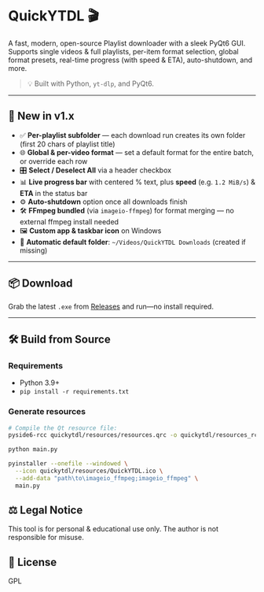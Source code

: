 # QuickYTDL 🎬

A fast, modern, open-source Playlist downloader with a sleek PyQt6 GUI.  
Supports single videos & full playlists, per-item format selection, global format presets, real-time progress (with speed & ETA), auto-shutdown, and more.

> 💡 Built with Python, `yt-dlp`, and PyQt6.  

---

## 🚀 New in v1.x

- ✅ **Per-playlist subfolder** — each download run creates its own folder (first 20 chars of playlist title)  
- 🌐 **Global & per-video format** — set a default format for the entire batch, or override each row  
- 🎛️ **Select / Deselect All** via a header checkbox  
- 📊 **Live progress bar** with centered % text, plus **speed** (e.g. `1.2 MiB/s`) & **ETA** in the status bar  
- ⚙️ **Auto-shutdown** option once all downloads finish  
- 🛠️ **FFmpeg bundled** (via `imageio-ffmpeg`) for format merging — no external ffmpeg install needed  
- 🖼️ **Custom app & taskbar icon** on Windows  
- 📂 **Automatic default folder**: `~/Videos/QuickYTDL Downloads` (created if missing)  

---

## 📦 Download

Grab the latest `.exe` from [Releases](https://github.com/udwije/QuickYTDL/releases) and run—no install required.

---

## 🛠️ Build from Source

### Requirements

- Python 3.9+  
- `pip install -r requirements.txt`

### Generate resources

```bash
# Compile the Qt resource file:
pyside6-rcc quickytdl/resources/resources.qrc -o quickytdl/resources_rc.py
```
```bash
python main.py
```
```bash
pyinstaller --onefile --windowed \
  --icon quickytdl/resources/QuickYTDL.ico \
  --add-data "path\to\imageio_ffmpeg;imageio_ffmpeg" \
  main.py
```

## ⚖️ Legal Notice
This tool is for personal & educational use only. The author is not responsible for misuse.

## 📄 License

GPL

